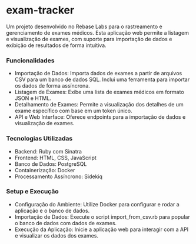 # exam-tracker
Um projeto desenvolvido no Rebase Labs para o rastreamento e gerenciamento de exames médicos. Esta aplicação web permite a listagem e visualização de exames, com suporte para importação de dados e exibição de resultados de forma intuitiva.

### Funcionalidades
- Importação de Dados: Importa dados de exames a partir de arquivos CSV para um banco de dados SQL. Inclui uma ferramenta para importar os dados de forma assíncrona.
- Listagem de Exames: Exibe uma lista de exames médicos em formato JSON e HTML.
- Detalhamento de Exames: Permite a visualização dos detalhes de um exame específico com base em um token único.
- API e Web Interface: Oferece endpoints para a importação de dados e visualização de exames.
### Tecnologias Utilizadas
- Backend: Ruby com Sinatra
- Frontend: HTML, CSS, JavaScript
- Banco de Dados: PostgreSQL
- Containerização: Docker
- Processamento Assíncrono: Sidekiq
### Setup e Execução
- Configuração do Ambiente: Utilize Docker para configurar e rodar a aplicação e o banco de dados.
- Importação de Dados: Execute o script import_from_csv.rb para popular o banco de dados com dados de exames.
- Execução da Aplicação: Inicie a aplicação web para interagir com a API e visualizar os dados dos exames.
